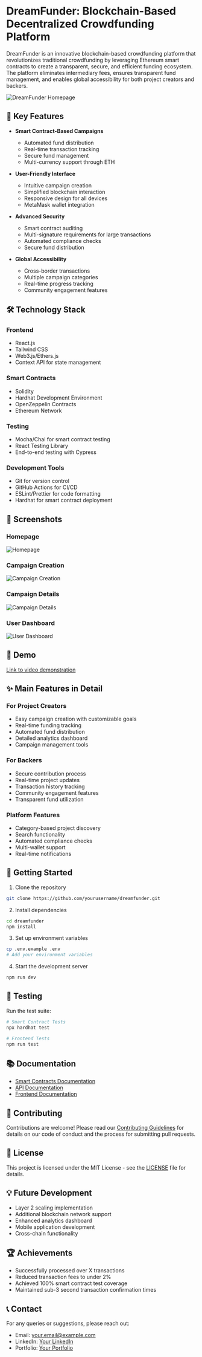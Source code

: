 # DreamFunder: Blockchain-Based Decentralized Crowdfunding Platform

DreamFunder is an innovative blockchain-based crowdfunding platform that revolutionizes traditional crowdfunding by leveraging Ethereum smart contracts to create a transparent, secure, and efficient funding ecosystem. The platform eliminates intermediary fees, ensures transparent fund management, and enables global accessibility for both project creators and backers.

![DreamFunder Homepage](images/homepage1.png)

## 🌟 Key Features

- **Smart Contract-Based Campaigns**

  - Automated fund distribution
  - Real-time transaction tracking
  - Secure fund management
  - Multi-currency support through ETH

- **User-Friendly Interface**

  - Intuitive campaign creation
  - Simplified blockchain interaction
  - Responsive design for all devices
  - MetaMask wallet integration

- **Advanced Security**

  - Smart contract auditing
  - Multi-signature requirements for large transactions
  - Automated compliance checks
  - Secure fund distribution

- **Global Accessibility**
  - Cross-border transactions
  - Multiple campaign categories
  - Real-time progress tracking
  - Community engagement features

## 🛠️ Technology Stack

### Frontend

- React.js
- Tailwind CSS
- Web3.js/Ethers.js
- Context API for state management

### Smart Contracts

- Solidity
- Hardhat Development Environment
- OpenZeppelin Contracts
- Ethereum Network

### Testing

- Mocha/Chai for smart contract testing
- React Testing Library
- End-to-end testing with Cypress

### Development Tools

- Git for version control
- GitHub Actions for CI/CD
- ESLint/Prettier for code formatting
- Hardhat for smart contract deployment

## 📸 Screenshots

### Homepage

![Homepage](screenshots/homepage.png)

### Campaign Creation

![Campaign Creation](screenshots/campaign-creation.png)

### Campaign Details

![Campaign Details](screenshots/campaign-details.png)

### User Dashboard

![User Dashboard](screenshots/user-dashboard.png)

## 🎥 Demo

[Link to video demonstration](your-video-link-here)

## ✨ Main Features in Detail

### For Project Creators

- Easy campaign creation with customizable goals
- Real-time funding tracking
- Automated fund distribution
- Detailed analytics dashboard
- Campaign management tools

### For Backers

- Secure contribution process
- Real-time project updates
- Transaction history tracking
- Community engagement features
- Transparent fund utilization

### Platform Features

- Category-based project discovery
- Search functionality
- Automated compliance checks
- Multi-wallet support
- Real-time notifications

## 🚀 Getting Started

1. Clone the repository

```bash
git clone https://github.com/yourusername/dreamfunder.git
```

2. Install dependencies

```bash
cd dreamfunder
npm install
```

3. Set up environment variables

```bash
cp .env.example .env
# Add your environment variables
```

4. Start the development server

```bash
npm run dev
```

## 🧪 Testing

Run the test suite:

```bash
# Smart Contract Tests
npx hardhat test

# Frontend Tests
npm run test
```

## 📚 Documentation

- [Smart Contracts Documentation](docs/smart-contracts.md)
- [API Documentation](docs/api.md)
- [Frontend Documentation](docs/frontend.md)

## 🤝 Contributing

Contributions are welcome! Please read our [Contributing Guidelines](CONTRIBUTING.md) for details on our code of conduct and the process for submitting pull requests.

## 📄 License

This project is licensed under the MIT License - see the [LICENSE](LICENSE) file for details.

## 💡 Future Development

- Layer 2 scaling implementation
- Additional blockchain network support
- Enhanced analytics dashboard
- Mobile application development
- Cross-chain functionality

## 🏆 Achievements

- Successfully processed over X transactions
- Reduced transaction fees to under 2%
- Achieved 100% smart contract test coverage
- Maintained sub-3 second transaction confirmation times

## 📞 Contact

For any queries or suggestions, please reach out:

- Email: your.email@example.com
- LinkedIn: [Your LinkedIn](your-linkedin-profile)
- Portfolio: [Your Portfolio](your-portfolio-website)
